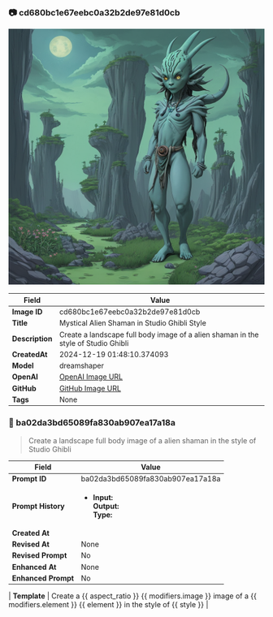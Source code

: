 

### 📷 cd680bc1e67eebc0a32b2de97e81d0cb 


![data.id](./cd680bc1e67eebc0a32b2de97e81d0cb.jpg)


| Field          | Value                                                                                                                     |
|----------------|---------------------------------------------------------------------------------------------------------------------------|
| **Image ID**             | cd680bc1e67eebc0a32b2de97e81d0cb                                                                                                             |
| **Title**           | Mystical Alien Shaman in Studio Ghibli Style                                                                                                       |
| **Description**           | Create a landscape full body image of a alien shaman in the style of Studio Ghibli                                                                                                       |
| **CreatedAt**        | 2024-12-19 01:48:10.374093                                                                                                        |
| **Model**        | dreamshaper                                                                                                        |
| **OpenAI**         | [OpenAI Image URL](http://192.168.1.85:8081/generated-images/b64252464617.png)                                                                                |
| **GitHub**         | [GitHub Image URL](https://raw.githubusercontent.com/Caneta-Silva/weeb/refs/heads/main/images/cd680bc1e67eebc0a32b2de97e81d0cb/cd680bc1e67eebc0a32b2de97e81d0cb.jpg)                                                                                |
| **Tags**       | None                                                                                                                   |

### 📜 ba02da3bd65089fa830ab907ea17a18a

> Create a landscape full body image of a alien shaman in the style of Studio Ghibli

| Field          | Value                                                                                                                                                                      |
|----------------|----------------------------------------------------------------------------------------------------------------------------------------------------------------------------|
| **Prompt ID**  | ba02da3bd65089fa830ab907ea17a18a                                                                                                                                                            |
| **Prompt History** | <ul><li>**Input:**  <br> **Output:**  <br> **Type:** </li></ul> |
| **Created At** |                                                                                                                                                    |
| **Revised At** | None                                                                                                                                                   |
| **Revised Prompt** | No                                                                                                                                                                      |
| **Enhanced At** | None                                                                                                                                                  |
| **Enhanced Prompt** | No                                                                                                                                                                    |

| **Template**   | Create a {{ aspect_ratio }} {{ modifiers.image }} image of a {{ modifiers.element }} {{ element }} in the style of {{ style }}                                                                                                                                           |


